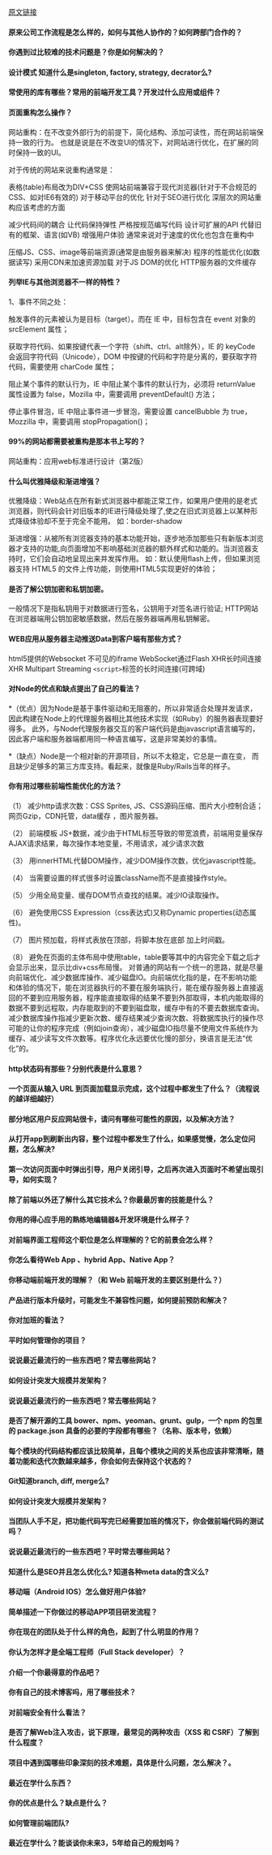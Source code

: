 [原文链接](https://github.com/markyun/My-blog/tree/master/Front-end-Developer-Questions/Questions-and-Answers)

#### 原来公司工作流程是怎么样的，如何与其他人协作的？如何跨部门合作的？

#### 你遇到过比较难的技术问题是？你是如何解决的？

#### 设计模式 知道什么是singleton, factory, strategy, decrator么?

#### 常使用的库有哪些？常用的前端开发工具？开发过什么应用或组件？

#### 页面重构怎么操作？

网站重构：在不改变外部行为的前提下，简化结构、添加可读性，而在网站前端保持一致的行为。
也就是说是在不改变UI的情况下，对网站进行优化，在扩展的同时保持一致的UI。

对于传统的网站来说重构通常是：

表格(table)布局改为DIV+CSS
使网站前端兼容于现代浏览器(针对于不合规范的CSS、如对IE6有效的)
对于移动平台的优化
针对于SEO进行优化
深层次的网站重构应该考虑的方面

减少代码间的耦合
让代码保持弹性
严格按规范编写代码
设计可扩展的API
代替旧有的框架、语言(如VB)
增强用户体验
通常来说对于速度的优化也包含在重构中

压缩JS、CSS、image等前端资源(通常是由服务器来解决)
程序的性能优化(如数据读写)
采用CDN来加速资源加载
对于JS DOM的优化
HTTP服务器的文件缓存

#### 列举IE与其他浏览器不一样的特性？

1、事件不同之处：

触发事件的元素被认为是目标（target）。而在 IE 中，目标包含在 event 对象的 srcElement 属性；

获取字符代码、如果按键代表一个字符（shift、ctrl、alt除外），IE 的 keyCode 会返回字符代码（Unicode），DOM 中按键的代码和字符是分离的，要获取字符代码，需要使用 charCode 属性；

阻止某个事件的默认行为，IE 中阻止某个事件的默认行为，必须将 returnValue 属性设置为 false，Mozilla 中，需要调用 preventDefault() 方法；

停止事件冒泡，IE 中阻止事件进一步冒泡，需要设置 cancelBubble 为 true，Mozzilla 中，需要调用 stopPropagation()；

#### 99%的网站都需要被重构是那本书上写的？

网站重构：应用web标准进行设计（第2版）

#### 什么叫优雅降级和渐进增强？

优雅降级：Web站点在所有新式浏览器中都能正常工作，如果用户使用的是老式浏览器，则代码会针对旧版本的IE进行降级处理了,使之在旧式浏览器上以某种形式降级体验却不至于完全不能用。
如：border-shadow

渐进增强：从被所有浏览器支持的基本功能开始，逐步地添加那些只有新版本浏览器才支持的功能,向页面增加不影响基础浏览器的额外样式和功能的。当浏览器支持时，它们会自动地呈现出来并发挥作用。
如：默认使用flash上传，但如果浏览器支持 HTML5 的文件上传功能，则使用HTML5实现更好的体验；

#### 是否了解公钥加密和私钥加密。

一般情况下是指私钥用于对数据进行签名，公钥用于对签名进行验证;
HTTP网站在浏览器端用公钥加密敏感数据，然后在服务器端再用私钥解密。

#### WEB应用从服务器主动推送Data到客户端有那些方式？

html5提供的Websocket
不可见的iframe
WebSocket通过Flash
XHR长时间连接
XHR Multipart Streaming
`<script>`标签的长时间连接(可跨域)

#### 对Node的优点和缺点提出了自己的看法？

*（优点）因为Node是基于事件驱动和无阻塞的，所以非常适合处理并发请求，
因此构建在Node上的代理服务器相比其他技术实现（如Ruby）的服务器表现要好得多。
此外，与Node代理服务器交互的客户端代码是由javascript语言编写的，
因此客户端和服务器端都用同一种语言编写，这是非常美妙的事情。

*（缺点）Node是一个相对新的开源项目，所以不太稳定，它总是一直在变，
而且缺少足够多的第三方库支持。看起来，就像是Ruby/Rails当年的样子。

#### 你有用过哪些前端性能优化的方法？

（1） 减少http请求次数：CSS Sprites, JS、CSS源码压缩、图片大小控制合适；网页Gzip，CDN托管，data缓存 ，图片服务器。

（2） 前端模板 JS+数据，减少由于HTML标签导致的带宽浪费，前端用变量保存AJAX请求结果，每次操作本地变量，不用请求，减少请求次数

（3） 用innerHTML代替DOM操作，减少DOM操作次数，优化javascript性能。

（4） 当需要设置的样式很多时设置className而不是直接操作style。

（5） 少用全局变量、缓存DOM节点查找的结果。减少IO读取操作。

（6） 避免使用CSS Expression（css表达式)又称Dynamic properties(动态属性)。

（7） 图片预加载，将样式表放在顶部，将脚本放在底部  加上时间戳。

（8） 避免在页面的主体布局中使用table，table要等其中的内容完全下载之后才会显示出来，显示比div+css布局慢。
对普通的网站有一个统一的思路，就是尽量向前端优化、减少数据库操作、减少磁盘IO。向前端优化指的是，在不影响功能和体验的情况下，能在浏览器执行的不要在服务端执行，能在缓存服务器上直接返回的不要到应用服务器，程序能直接取得的结果不要到外部取得，本机内能取得的数据不要到远程取，内存能取到的不要到磁盘取，缓存中有的不要去数据库查询。减少数据库操作指减少更新次数、缓存结果减少查询次数、将数据库执行的操作尽可能的让你的程序完成（例如join查询），减少磁盘IO指尽量不使用文件系统作为缓存、减少读写文件次数等。程序优化永远要优化慢的部分，换语言是无法“优化”的。

#### http状态码有那些？分别代表是什么意思？



#### 一个页面从输入 URL 到页面加载显示完成，这个过程中都发生了什么？（流程说的越详细越好）

#### 部分地区用户反应网站很卡，请问有哪些可能性的原因，以及解决方法？

#### 从打开app到刷新出内容，整个过程中都发生了什么，如果感觉慢，怎么定位问题，怎么解决?

#### 第一次访问页面中时弹出引导，用户关闭引导，之后再次进入页面时不希望出现引导，如何实现？

#### 除了前端以外还了解什么其它技术么？你最最厉害的技能是什么？

#### 你用的得心应手用的熟练地编辑器&开发环境是什么样子？

#### 对前端界面工程师这个职位是怎么样理解的？它的前景会怎么样？

#### 你怎么看待Web App 、hybrid App、Native App？

#### 你移动端前端开发的理解？（和 Web 前端开发的主要区别是什么？）

#### 产品进行版本升级时，可能发生不兼容性问题，如何提前预防和解决？

#### 你对加班的看法？

#### 平时如何管理你的项目？

#### 说说最近最流行的一些东西吧？常去哪些网站？

#### 如何设计突发大规模并发架构？

#### 说说最近最流行的一些东西吧？常去哪些网站？

#### 是否了解开源的工具 bower、npm、yeoman、grunt、gulp，一个 npm 的包里的 package.json 具备的必要的字段都有哪些？（名称、版本号，依赖）

#### 每个模块的代码结构都应该比较简单，且每个模块之间的关系也应该非常清晰，随着功能和迭代次数越来越多，你会如何去保持这个状态的？

#### Git知道branch, diff, merge么?

#### 如何设计突发大规模并发架构？

#### 当团队人手不足，把功能代码写完已经需要加班的情况下，你会做前端代码的测试吗？

#### 说说最近最流行的一些东西吧？平时常去哪些网站？

#### 知道什么是SEO并且怎么优化么? 知道各种meta data的含义么?

#### 移动端（Android IOS）怎么做好用户体验?

#### 简单描述一下你做过的移动APP项目研发流程？

#### 你在现在的团队处于什么样的角色，起到了什么明显的作用？

#### 你认为怎样才是全端工程师（Full Stack developer）？

#### 介绍一个你最得意的作品吧？

#### 你有自己的技术博客吗，用了哪些技术？

#### 对前端安全有什么看法？

#### 是否了解Web注入攻击，说下原理，最常见的两种攻击（XSS 和 CSRF）了解到什么程度？

#### 项目中遇到国哪些印象深刻的技术难题，具体是什么问题，怎么解决？。

#### 最近在学什么东西？

#### 你的优点是什么？缺点是什么？

#### 如何管理前端团队?

#### 最近在学什么？能谈谈你未来3，5年给自己的规划吗？